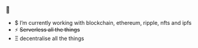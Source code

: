 ### 👋

- $ I’m currently working with blockchain, ethereum, ripple, nfts and ipfs
- ⚡ ~~Serverless all the things~~
- Ξ decentralise all the things
<!--
**AndrewKeig/AndrewKeig** is a ✨ _special_ ✨ repository because its `README.md` (this file) appears on your GitHub profile.

Here are some ideas to get you started:


- 🌱 I’m currently learning ...
- 👯 I’m looking to collaborate on ...
- 🤔 I’m looking for help with ...
- 💬 Ask me about ...
- 📫 How to reach me: ...
- 😄 Pronouns: ...
- ⚡ Fun fact: ...
-->
